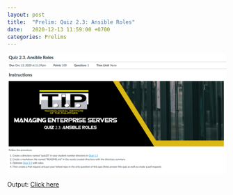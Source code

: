 ```yaml
---
layout: post
title:  "Prelim: Quiz 2.3: Ansible Roles"
date:   2020-12-13 11:59:00 +0700
categories: Prelims
---
```


![Quiz 2.3](/assets/img/quiz23.png)

Output: [Click here](https://github.com/eperol-tip/sysad2-12021/commit/d7706a79be02bb924df3dc5e8f0ca186ea8f95ba)